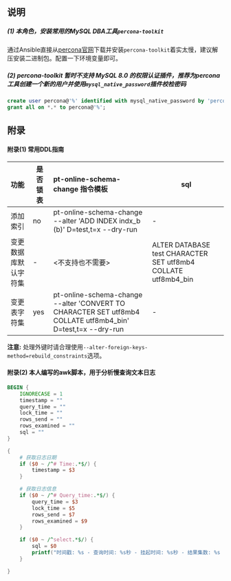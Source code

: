 ## 说明

##### (1) 本角色，安装常用的MySQL DBA工具`percona-toolkit`

通过Ansible直接从[percona官网](https://www.percona.com/downloads/percona-toolkit/LATEST/)下载并安装`percona-toolkit`着实太慢，建议解压安装二进制包。配置一下环境变量即可。

##### (2) percona-toolkit 暂时不支持 MySQL 8.0 的权限认证插件，推荐为percona工具创建一个新的用户并使用`mysql_native_password`插件校检密码

```sql
create user percona@'%' identified with mysql_native_password by 'percona';
grant all on *.* to percona@'%';
```

## 附录

#### 附录(1) 常用DDL指南

| 功能                 | 是否锁表 | pt-online-schema-change 指令模板                             | sql                                                          |
| :------------------- | -------- | :----------------------------------------------------------- | ------------------------------------------------------------ |
| 添加索引             | no       | pt-online-schema-change --alter 'ADD INDEX indx_b (b)' D=test,t=x --dry-run | -                                                            |
| 变更数据库默认字符集 | -        | <不支持也不需要>                                             | ALTER DATABASE test CHARACTER SET utf8mb4 COLLATE utf8mb4_bin |
| 变更表字符集         | yes      | pt-online-schema-change --alter 'CONVERT TO CHARACTER SET utf8mb4 COLLATE utf8mb4_bin' D=test,t=x --dry-run | -                                                            |

**注意:** 处理外键时请合理使用`--alter-foreign-keys-method=rebuild_constraints`选项。

#### 附录(2) 本人编写的awk脚本，用于分析慢查询文本日志

```awk
BEGIN {
    IGNORECASE = 1
    timestamp = ""
    query_time = ""
    lock_time = ""
    rows_send = ""
    rows_examined = ""
    sql = ""
}

{
    # 获取日志日期
    if ($0 ~ /^# Time:.*$/) {
        timestamp = $3
    }

    # 获取日志信息
    if ($0 ~ /^# Query_time:.*$/) {
        query_time = $3
        lock_time = $5
        rows_send = $7
        rows_examined = $9
    }

    if ($0 ~ /^select.*$/) {
        sql = $0
        printf("时间戳: %s - 查询时间: %s秒 - 挂起时间: %s秒 - 结果集数: %s - 扫描行数: %s | %s\n", timestamp, query_time, lock_time, rows_send, rows_examined, sql)
    }

}
```